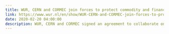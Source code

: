 ```yaml
---
title: WUR, CERN and CORMEC join forces to protect commodity and financial markets
link: https://www.wur.nl/en/show/WUR-CERN-and-CORMEC-join-forces-to-protect-commodity-and-financial-markets.htm
date: 2020-02-20 04:00:00
description: WUR, CERN and CORMEC signed an agreement to collaborate on research that aims to create new methods to protect commodity and financial markets from malpractices (fraud), to identify anomalies that can harm the integrity of these markets and, subsequently, to improve the design and regulation of markets.
---
```


